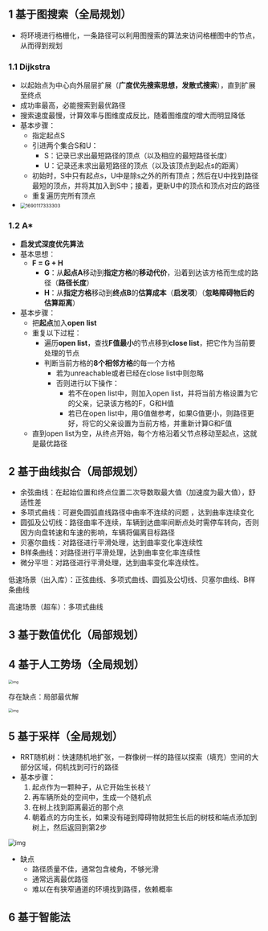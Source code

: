 ## 1 基于图搜索（全局规划）

- 将环境进行格栅化，一条路径可以利用图搜索的算法来访问格栅图中的节点，从而得到规划

### 1.1 Dijkstra

- 以起始点为中心向外层层扩展（**广度优先搜索思想，发散式搜索**），直到扩展至终点
- 成功率最高，必能搜索到最优路径
- 搜索速度最慢，计算效率与图维度成反比，随着图维度的增大而明显降低
- 基本步骤：
  - 指定起点S
  - 引进两个集合S和U：
    - S：记录已求出最短路径的顶点（以及相应的最短路径长度）
    - U：记录还未求出最短路径的顶点（以及该顶点到起点s的距离）
  - 初始时，S中只有起点s，U中是除s之外的所有顶点；然后在U中找到路径最短的顶点，并将其加入到S中；接着，更新U中的顶点和顶点对应的路径
  - 重复遍历完所有顶点
- <img src="D:\微信文件\WeChat Files\wxid_ze55a1a7ftpg22\FileStorage\Temp\1690117333303.png" alt="1690117333303" style="zoom: 67%;" />

### 1.2 A*

- **启发式深度优先算法**
- 基本思想：
  - **F = G + H**
    - **G**：从**起点A**移动到**指定方格**的**移动代价**，沿着到达该方格而生成的路径（**路径长度**）
    - **H**：从**指定方格**移动到**终点B**的**估算成本**（**启发项**）（**忽略障碍物后的估算距离**）
- 基本步骤：
  - 把**起点**加入**open list**
  - 重复以下过程：
    - 遍历**open list**，查找**F值最小**的节点移到**close list**，把它作为当前要处理的节点
    - 判断当前方格的**8个相邻方格**的每一个方格
      - 若为unreachable或者已经在close list中则忽略
      - 否则进行以下操作：
        - 若不在open list中，则加入open list，并将当前方格设置为它的父亲，记录该方格的F，G和H值
        - 若已在open list中，用G值做参考，如果G值更小，则路径更好，将它的父亲设置为当前方格，并重新计算G和F值
  - 直到open list为空，从终点开始，每个方格沿着父节点移动至起点，这就是最优路径

## 2 基于曲线拟合（局部规划）

- 余弦曲线：在起始位置和终点位置二次导数取最大值（加速度为最大值），舒适性差
- 多项式曲线：可避免圆弧直线路径中曲率不连续的问题 ，达到曲率连续变化
- 圆弧及公切线：路径曲率不连续，车辆到达曲率间断点处时需停车转向，否则因方向盘转速和车速的影响，车辆将偏离目标路径
- 贝塞尔曲线：对路径进行平滑处理，达到曲率变化率连续性
- B样条曲线：对路径进行平滑处理，达到曲率变化率连续性
- 微分平坦：对路径进行平滑处理，达到曲率变化率连续性。

低速场景（出入库）：正弦曲线、多项式曲线、圆弧及公切线、贝塞尔曲线、B样条曲线

高速场景（超车）：多项式曲线

## 3 基于数值优化（局部规划）

## 4 基于人工势场（全局规划）

<img src="https://img-blog.csdnimg.cn/20210305095706457.png?x-oss-process=image/watermark,type_ZmFuZ3poZW5naGVpdGk,shadow_10,text_aHR0cHM6Ly9ibG9nLmNzZG4ubmV0L0lIVFlfTlVJ,size_16,color_FFFFFF,t_70#pic_center" alt="img" style="zoom:50%;" />

存在缺点：局部最优解

<img src="https://img-blog.csdnimg.cn/2021030509590477.JPG?x-oss-process=image/watermark,type_ZmFuZ3poZW5naGVpdGk,shadow_10,text_aHR0cHM6Ly9ibG9nLmNzZG4ubmV0L0lIVFlfTlVJ,size_16,color_FFFFFF,t_70#pic_center" alt="img" style="zoom:50%;" />



## 5 基于采样（全局规划）

- RRT随机树：快速随机地扩张，一群像树一样的路径以探索（填充）空间的大部分区域，伺机找到可行的路径
- 基本步骤：
  1. 起点作为一颗种子，从它开始生长枝丫
  2. 再车辆所处的空间中，生成一个随机点
  3. 在树上找到距离最近的那个点
  4. 朝着点的方向生长，如果没有碰到障碍物就把生长后的树枝和端点添加到树上，然后返回到第2步

<img src="https://img-blog.csdnimg.cn/202103050947472.gif#pic_center" alt="img" style="zoom: 85%;" />

- 缺点
  - 路径质量不佳，通常包含棱角，不够光滑
  - 通常远离最优路径
  - 难以在有狭窄通道的环境找到路径，依赖概率

## 6 基于智能法

